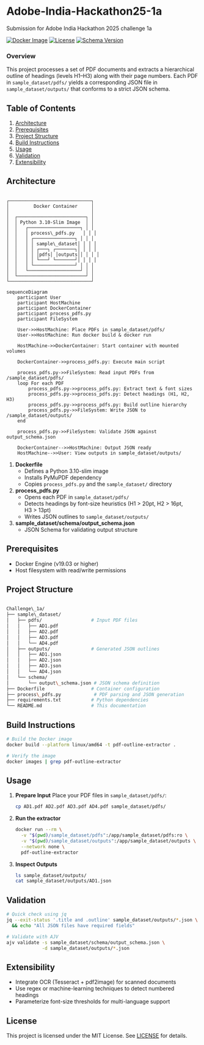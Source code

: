 # Adobe-India-Hackathon25-1a
Submission for Adobe India Hackathon 2025 challenge 1a

[![Docker Image](https://img.shields.io/badge/docker-ready-blue)](https://www.docker.com/) [![License](https://img.shields.io/badge/license-MIT-blue)](LICENSE) [![Schema Version](https://img.shields.io/badge/schema-draft--07-orange)](sample_dataset/schema/output_schema.json)


### Overview
This project processes a set of PDF documents and extracts a hierarchical outline of headings (levels H1–H3) along with their page numbers. Each PDF in `sample_dataset/pdfs/` yields a corresponding JSON file in `sample_dataset/outputs/` that conforms to a strict JSON schema.

## Table of Contents

1. [Architecture](#architecture)  
2. [Prerequisites](#prerequisites)  
3. [Project Structure](#project-structure)  
4. [Build Instructions](#build-instructions)  
5. [Usage](#usage)  
6. [Validation](#validation)  
7. [Extensibility](#extensibility)  


## Architecture

```

┌──────────────────────────────┐
│         Docker Container     │
│                              │
│  ┌─────────────────────────┐ │
│  │ Python 3.10-Slim Image  │ │
│  │   ┌───────────────────┐ │ │
│  │   │ process\_pdfs.py   │ │ │
│  │   │ ┌───────────────┐ │ │ │
│  │   │ │ sample\_dataset│ │ │ │
│  │   │ │ ┌───┐ ┌───────┐│ │ │ │
│  │   │ │ │pdfs│ │outputs││ │ │ │
│  │   │ │ └───┘ └───────┘│ │ │ │
│  │   │ └───────────────┘ │ │ │
│  │   └───────────────────┘ │ │
│  └─────────────────────────┘ │
└──────────────────────────────┘

```
```mermaid
sequenceDiagram
    participant User
    participant HostMachine
    participant DockerContainer
    participant process_pdfs.py
    participant FileSystem

    User->>HostMachine: Place PDFs in sample_dataset/pdfs/
    User->>HostMachine: Run docker build & docker run

    HostMachine->>DockerContainer: Start container with mounted volumes

    DockerContainer->>process_pdfs.py: Execute main script

    process_pdfs.py->>FileSystem: Read input PDFs from /sample_dataset/pdfs/
    loop For each PDF
        process_pdfs.py->>process_pdfs.py: Extract text & font sizes
        process_pdfs.py->>process_pdfs.py: Detect headings (H1, H2, H3)
        process_pdfs.py->>process_pdfs.py: Build outline hierarchy
        process_pdfs.py->>FileSystem: Write JSON to /sample_dataset/outputs/
    end

    process_pdfs.py->>FileSystem: Validate JSON against output_schema.json

    DockerContainer-->>HostMachine: Output JSON ready
    HostMachine-->>User: View outputs in sample_dataset/outputs/
```


1. **Dockerfile**  
   - Defines a Python 3.10-slim image  
   - Installs PyMuPDF dependency  
   - Copies `process_pdfs.py` and the `sample_dataset/` directory  
2. **process_pdfs.py**  
   - Opens each PDF in `sample_dataset/pdfs/`  
   - Detects headings by font-size heuristics (H1 > 20pt, H2 > 16pt, H3 > 13pt)  
   - Writes JSON outlines to `sample_dataset/outputs/`  
3. **sample_dataset/schema/output_schema.json**  
   - JSON Schema for validating output structure  


## Prerequisites

- Docker Engine (v19.03 or higher)  
- Host filesystem with read/write permissions  


## Project Structure

```bash

Challenge\_1a/
├── sample\_dataset/
│   ├── pdfs/                  # Input PDF files
│   │   ├── AD1.pdf
│   │   ├── AD2.pdf
│   │   ├── AD3.pdf
│   │   └── AD4.pdf
│   ├── outputs/               # Generated JSON outlines
│   │   ├── AD1.json
│   │   ├── AD2.json
│   │   ├── AD3.json
│   │   └── AD4.json
│   └── schema/
│       └── output\_schema.json # JSON schema definition
├── Dockerfile                 # Container configuration
├── process\_pdfs.py            # PDF parsing and JSON generation
├── requirements.txt           # Python dependencies
└── README.md                  # This documentation

```
## Build Instructions

```bash
# Build the Docker image
docker build --platform linux/amd64 -t pdf-outline-extractor .

# Verify the image
docker images | grep pdf-outline-extractor
```

## Usage

1. **Prepare Input**
   Place your PDF files in `sample_dataset/pdfs/`:

   ```bash
   cp AD1.pdf AD2.pdf AD3.pdf AD4.pdf sample_dataset/pdfs/
   ```

2. **Run the extractor**

   ```bash
   docker run --rm \
     -v "$(pwd)/sample_dataset/pdfs":/app/sample_dataset/pdfs:ro \
     -v "$(pwd)/sample_dataset/outputs":/app/sample_dataset/outputs \
     --network none \
     pdf-outline-extractor
   ```

3. **Inspect Outputs**

   ```bash
   ls sample_dataset/outputs/
   cat sample_dataset/outputs/AD1.json
   ```

## Validation

```bash
# Quick check using jq
jq --exit-status '.title and .outline' sample_dataset/outputs/*.json \
  && echo "All JSON files have required fields"

# Validate with AJV
ajv validate -s sample_dataset/schema/output_schema.json \
             -d sample_dataset/outputs/*.json
```

## Extensibility

* Integrate OCR (Tesseract + pdf2image) for scanned documents
* Use regex or machine-learning techniques to detect numbered headings
* Parameterize font-size thresholds for multi-language support


## License
This project is licensed under the MIT License. See [LICENSE](LICENSE) for details.
